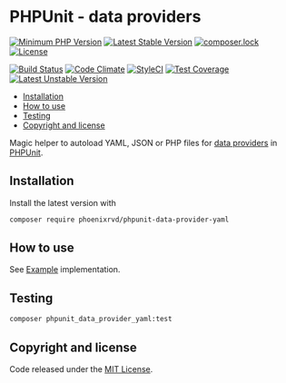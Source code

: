 # PHPUnit - data providers

[![Minimum PHP Version](https://img.shields.io/badge/php-%3E%3D%207.1-8892BF.svg)](https://php.net/)
[![Latest Stable Version](https://poser.pugx.org/phoenixrvd/phpunit-data-provider-yaml/v/stable.svg)](https://packagist.org/packages/phoenixrvd/phpunit-data-provider-yaml)
[![composer.lock](https://poser.pugx.org/phoenixrvd/phpunit-data-provider-yaml/composerlock)](https://packagist.org/packages/phoenixrvd/phpunit-data-provider-yaml)
[![License](https://poser.pugx.org/phoenixrvd/phpunit-data-provider-yaml/license)](https://packagist.org/packages/phoenixrvd/phpunit-data-provider-yaml)

[![Build Status](https://travis-ci.org/phoenixrvd/phpunit-data-provider-yaml.png?branch=master)](https://travis-ci.org/phoenixrvd/phpunit-data-provider-yaml)
[![Code Climate](https://codeclimate.com/github/phoenixrvd/phpunit-data-provider-yaml.png)](https://codeclimate.com/github/phoenixrvd/phpunit-data-provider-yaml)
[![StyleCI](https://styleci.io/repos/102899359/shield?branch=master)](https://styleci.io/repos/102899359)
[![Test Coverage](https://codeclimate.com/github/phoenixrvd/phpunit-data-provider-yaml/badges/coverage.svg)](https://codeclimate.com/github/phoenixrvd/phpunit-data-provider-yaml/coverage)
[![Latest Unstable Version](https://poser.pugx.org/phoenixrvd/phpunit-data-provider-yaml/v/unstable.svg)](https://packagist.org/packages/phoenixrvd/phpunit-data-provider-yaml)

<!-- START doctoc generated TOC please keep comment here to allow auto update -->
<!-- DON'T EDIT THIS SECTION, INSTEAD RE-RUN doctoc TO UPDATE -->


- [Installation](#installation)
- [How to use](#how-to-use)
- [Testing](#testing)
- [Copyright and license](#copyright-and-license)

<!-- END doctoc generated TOC please keep comment here to allow auto update -->

Magic helper to autoload YAML, JSON or PHP files for [data providers](https://phpunit.readthedocs.io/en/7.1/writing-tests-for-phpunit.html#data-providers) in [PHPUnit](https://phpunit.de/index.html).
 
## Installation

Install the latest version with

```bash
composer require phoenixrvd/phpunit-data-provider-yaml
```

## How to use

See [Example](./tests/ExampleTest.php) implementation.

## Testing

```bash
composer phpunit_data_provider_yaml:test
```

## Copyright and license

Code released under the [MIT License](LICENSE). 

